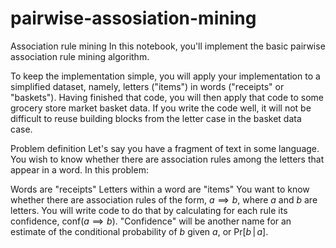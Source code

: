 # pairwise-assosiation-mining


Association rule mining
In this notebook, you'll implement the basic pairwise association rule mining algorithm.

To keep the implementation simple, you will apply your implementation to a simplified dataset, namely, letters ("items") in words ("receipts" or "baskets"). Having finished that code, you will then apply that code to some grocery store market basket data. If you write the code well, it will not be difficult to reuse building blocks from the letter case in the basket data case.

Problem definition
Let's say you have a fragment of text in some language. You wish to know whether there are association rules among the letters that appear in a word. In this problem:

Words are "receipts"
Letters within a word are "items"
You want to know whether there are association rules of the form, $a \implies b$, where $a$ and $b$ are letters. You will write code to do that by calculating for each rule its confidence, $\mathrm{conf}(a \implies b)$. "Confidence" will be another name for an estimate of the conditional probability of $b$ given $a$, or $\mathrm{Pr}[b \,|\, a]$.
